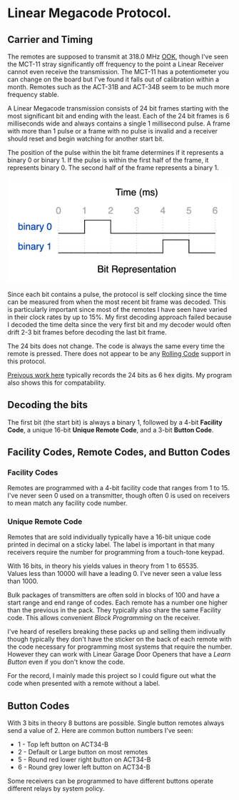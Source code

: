 # Linear Megacode Protocol.

## Carrier and Timing

The remotes are supposed to transmit at 318.0 MHz [OOK](https://en.wikipedia.org/wiki/On%E2%80%93off_keying), though I've seen the MCT-11 stray significantly off frequency to the point a Linear Receiver cannot even receive the transmission.  The MCT-11 has a potentiometer you can change on the board but I've found it falls out of calibration within a month.  Remotes such as the ACT-31B and ACT-34B seem to be much more frequency stable.

A Linear Megacode transmission consists of 24 bit frames starting with the most significant bit and ending with the least.  Each of the 24 bit frames is 6 milliseconds wide and always contains a single 1 millisecond pulse.  A frame with more than 1 pulse or a frame with no pulse is invalid and a receiver should reset and begin watching for another start bit.

The position of the pulse within the bit frame determines if it represents a binary 0 or binary 1.  If the pulse is within the first half of the frame, it represents binary 0.  The second half of the frame represents a binary 1.

![Bit Representation diagram](images/bit_representation.png)

Since each bit contains a pulse, the protocol is self clocking since the time can be measured from when the most recent bit frame was decoded.  This is particularly important since most of the remotes I have seen have varied in their clock rates by up to 15%.  My first decoding approach failed because I decoded the time delta since the very first bit and my decoder would often drift 2-3 bit frames before decoding the last bit frame.

The 24 bits does not change.  The code is always the same every time the remote is pressed.  There does not appear to be any [Rolling Code](https://en.wikipedia.org/wiki/Rolling_code) support in this protocol. 

[Preivous work here](https://git.cuvoodoo.info/megacode/about/) typically records the 24 bits as 6 hex digits.  My program also shows this for compatability.

## Decoding the bits

The first bit (the start bit) is always a binary 1, followed by a 4-bit __Facility Code__, a unique 16-bit __Unique Remote Code__, and a 3-bit __Button Code__.

## Facility Codes, Remote Codes, and Button Codes

### Facility Codes

Remotes are programmed with a 4-bit facility code that ranges from 1 to 
15.  I've never seen 0 used on a transmitter, though often 0 is used on 
receivers to mean match any facility code number.

### Unique Remote Code
Remotes that are sold individually typically have a 16-bit unique 
code printed in decimal on a sticky label.  The label is 
important in that many receivers require the number for programming from 
a touch-tone keypad.

With 16 bits, in theory his yields values in theory from 1 to 65535.  
Values less than 10000 will have a leading 0.  I've never seen a value 
less than 1000.

Bulk packages of transmitters are often sold in blocks of 100 and have a 
start range and end range of codes.  Each remote has a number one higher 
than the previous in the pack.  They typically also share the same 
Facility code.  This allows convenient _Block Programming_ on the 
receiver.

I've heard of resellers breaking these packs up and selling them 
indivually though typically they don't have the sticker on the back of 
each remote with the code necessary for programming most systems that 
require the number.  However they can work with Linear Garage Door Openers that 
have a _Learn Button_ even if you don't know the code.

For the record, I mainly made this project so I could figure out what the code 
when presented with a remote without a label.

## Button Codes

With 3 bits in theory 8 buttons are possible.  Single button remotes 
always send a value of 2.  Here are common button numbers I've seen:

- 1 - Top left button on ACT34-B
- 2 - Default or Large button on most remotes
- 5 - Round red lower right button on ACT34-B
- 6 - Round grey lower left button on ACT34-B

Some receivers can be programmed to have different buttons operate 
different relays by system policy.
